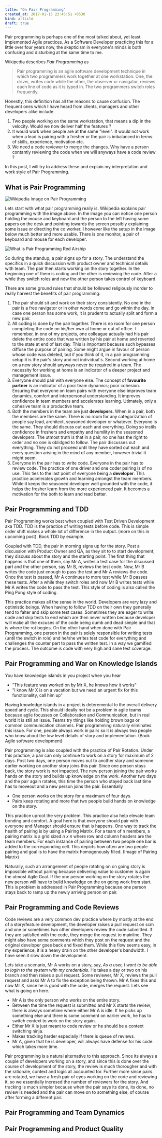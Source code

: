 ```yaml
---
title: "On Pair Programming"
created_at: 2017-01-15 23:45:51 +0530
kind: article
draft: true
---
```


<!-- more -->

Pair programming is perhaps one of the most talked about, yet least implemented Agile practices. As a Software Developer practicing this for a little over four years now, the skepticism in everyone's minds is both confusing and disturbing at the same time to me. 

Wikipedia describes *Pair Programming* as

>Pair programming is an agile software development technique in which two programmers work together at one workstation. One, the driver, writes code while the other, the observer or navigator, reviews each line of code as it is typed in. The two programmers switch roles frequently.

Honestly, this definition has all the reasons to cause confusion. The frequent ones which I have heard from clients, managers and other developers alike include:

1. Two people working on the same workstation, that means a dip in the velocity. Would we now deliver half the features ?
2. It would work when people are at the same "level". It would not work when a lead is pairing with a fresher or the pair is imbalanced in terms of skills, experience, motivation etc.
3. We need a code reviewer to merge the changes. Why have a person contantly reviewing the code when we will anyways have a code review ?

In this post, I will try to address these and explain my interpretation and work style of Pair Programming.

## What is Pair Programming

![Wikipedia Image on Pair Programming](https://upload.wikimedia.org/wikipedia/commons/thumb/a/af/Pair_programming_1.jpg/660px-Pair_programming_1.jpg)

Lets start with what pair programming really is. Wikipedia explains pair programming with the image above. In the image you can notice one person holding the mouse and keyboard and the person to the left having some papers on the desk and pointing towards the screen possibly explaining some issue or directing the co worker. I however like the setup in the image below much better and more usable. There is one monitor, a pair of keyboard and mouse for each developer.

![What is Pair Programming Red Airship](http://www.redairship.com/wp-content/uploads/2016/10/What-is-Pair-Programming-Red-Airship-1024x696.jpg)

So during the standup, a pair signs up for a story. The understand the specifics in a quick discussion with product owner and technical details with team. The pair then starts working on the story together. In the beginning one of them is coding and the other is reviewing the code. After a while they switch roles and now the other person takes control of keyboard.

There are some ground rules that should be followed religiously inorder to really harvest the benefits of pair programming:

1. The pair should sit and work on their story consistently. No one in the pair is a free navigator or in other words come and go within the day. In case one person has some work, it is prudent to actually split and form a new pair. 
2. All coding is done by the pair together. There is no room for one person completing the code on his/her own at home or out of office. I remember, in one of my projects, one colleague actually had his pair delete the entire code that was written by his pair at home and reverted to the state at end of last day. This is important because such bypasses diffuse the purpose of pairing. Some might argue in favour of person whose code was deleted, but if you think of it, in a pair programming setup it is the pair's story and not individual's. Second working at home on a new story should anyways never be required in a team. The necessity for working at home is an indicator of a deeper project and management issue.
3. Everyone should pair with everyone else. The concept of **favourite partner** is an indicator of a poor team dynamics; poor cohesion. Ensuring that everyone on team pairs with everyone else improves team dynamics, comfort and interpersonal understanding. It improves confidence in team members and accelerates learning. Utimately, only a cohesive team is a productive team.
4. Both the members in the team are just **developers**. When in a pair, both the members are the same. There is no room for any categorization of people say lead, architect, seasoned developer or whatever. Everyone is the same. They should discuss out each and everything. Doing so instils confidence in freshers and empathy and humility in the seasoned developers. The utmost truth is that in a pair, no one has the right to order and no one is oblidged to follow. The pair discusses out everything. They do not proceed until they have sorted out each and every question arising in the mind of any member, however trivial it might seem.
5. Everyone in the pair has to write code. Everyone in the pair has to review code. The practice of one driver and one coder pairing is of no use. This ties to the last point of everyone being a **developer**. This practice accelerates growth and learning amongst the team members. While it keeps the seasoned developer well grounded with the code, it helps the fresher learn from the more experienced pair. It becomes a motivation for the both to learn and read better.


## Pair Programming and TDD

Pair Programming works best when coupled with Test Driven Development aka TDD. TDD is the practice of writing tests before code. This is simple order shift makes a whole lot of difference in the output. (more on this in upcoming post). Book TDD by example.

Coupled with TDD, the pair in morning signs up for the story. Post a discussion with Product Owner and QA, as they sit to to start development, they discuss about the story and the starting point.  The first thing that happens is that one of them, say Mr A, writes a test case for the discussed part and the other person, say Mr B, reviews the test code. Now, Mr B writes the code just enough to pass the test and Mr A reviews the code. Once the test is passed, Mr A continues to more test while Mr B passes these tests. After a while they switch roles and now Mr B writes tests while Mr A writes the code to pass the test. This style of coding is also called the Ping Pong style of coding. 

This practice makes all the sense in the world. Developers are very lazy and optimistic beings. When having to follow TDD on their own they generally tend to falter and skip some test cases. Sometimes they are eager to write code and skip tests to end which are then never written because developer will make all the excuses of the code being dumb and dead simple and that is where the rot begins. On the other hand when done with Pair Programming, one person in the pair is solely responsible for writing tests (until the switch in role) and he/she writes test code for everything and challenges the counter part to pass the written test. In a way we gamified the process. The outcome is code with very high and sane test coverage. 

## Pair Programming and War on Knowledge Islands

You have knowledge islands in you project when you hear 

* "This feature was worked on by Mr X, he knows how it works" 
* "I know Mr X is on a vacation but we need an urgent fix for this functionality, call him up"

Having knowledge islands in a project is deteremental to the overall delivery speed and cycle. This should ideally not be a problem in agile teams because agile focusses on Collaboration and Communication, but in real world it is still an issue. Teams try things like holding brown bags or common communication channels. Pair programming naturally eliminates this issue. For one, people always work in pairs so it is always two people who know about the low level details of story and implementation. (Book Agile software development)

Pair programming is also coupled with the practice of Pair Rotation. Under this practice, a pair can only continue to work on a story for maximum of 2 days. Post two days, one person moves out to another story and someone earlier working on another story joins this pair. Since one person stays back, the story work is not impacted. The new person joining the pair works hands on the story and builds up knowledge on the work. Another two days and the pair again rotates, this time the person who stayed back last time has to moveout and a new person joins the pair. Essentially

* One person works on the story for a maximum of four days.
* Pairs keep rotating and more that two people build hands on knowledge on the story.

This practice uproot the very problem. This practice also help elevate team bonding and comfort. A goal here is that everyone should pair with everyone and Manager should ensure that is happens. One way to track the health of pairing is by using a Pairing Matrix. For a team of n members, a pairing matrix is a grid sized *n x n* where row and column headers are the team members. For each instance of pairing between two people one bar is added to the corresponding cell. This depicts how often are two people pairing and goal is to have the matrix homogenously filled.
 (Image of Pairing Matrix)

Naturally, such an arrangement of people rotating on on going story is impossible without pairing because delivering value to customer is again the utmost Agile Goal. If the one person working on the story rotates the new person will have to build knowledge on the on going work from start. This is problem is addressed in Pair Programming because one person stays back to ramp up the newly arriving person on pair.

## Pair Programming and Code Reviews

Code reviews are a very common dev practice where by mostly at the end of a story/feature development, the developer raises a pull request on scm and one or sometimes two other developers review the code submitted. If they are satisfied with the code, they merge the request to mainline. They might also have some comments which they post on the request and the original developer goes back and fixed them. While this flow seems easy, in my experience, it is a heavy drain on the other developer's bandwidth. I have seen it slow down the development.

Lets take a scenario, Mr A works on a story, say, *As a user, I want to be able to login to the system with my credentials*. He takes a day or two on his branch and then raises a pull request. Some reviewer, Mr X, reviews the pull request and asks Mr A to fix the exception being thrown. Mr A fixes this and now Mr X, since he is good with the code, merges the request. Lets see what is going on here. 
* Mr A is the only person who works on the entire story.
* Between the time the request is submitted and Mr X starts the review, there is always sometime where either Mr A is idle. If he picks up something else and there is some comment on earlier work, he has to switch context to work on the story again.
* Either Mr X is just meant to code review or he should be a context switching ninja.
* Makes tracking harder especially if there is queue of reviews.
* Mr A, given that he is developer, will always have defense for his code which takes more time.

Pair programming is a natural alternative to this approach. Since its always a couple of developers working on a story, and since this is done over the course of development of the story, the review is much thorougher and with the rationale, context and logic all accounted for. Further more since pairs are rotated, we have a fresh pair of eyes working on the code and reviewing it, so we essentially incresed the number of reviewers for the story. And tracking is much simpler because when the pair says its done, its done, no review is needed and the pair can move on to something else, of course after forming a different pair.

## Pair Programming and Team Dynamics

## Pair Programming and Product Quality

